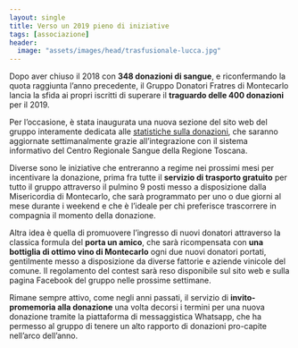 ```yaml
---
layout: single
title: Verso un 2019 pieno di iniziative
tags: [associazione]
header:
  image: "assets/images/head/trasfusionale-lucca.jpg"
---
```


Dopo aver chiuso il 2018 con **348 donazioni di sangue**, e riconfermando la quota raggiunta l’anno precedente, il Gruppo Donatori Fratres di Montecarlo lancia la sfida ai propri iscritti di superare il **traguardo delle 400 donazioni** per il 2019.

Per l’occasione, è stata inaugurata una nuova sezione del sito web del gruppo interamente dedicata alle [statistiche sulla donazioni](https://fratresmontecarlo.org/charts/), che saranno aggiornate settimanalmente grazie all’integrazione con il sistema informativo del Centro Regionale Sangue della Regione Toscana.

Diverse sono le iniziative che entreranno a regime nei prossimi mesi per incentivare la donazione, prima fra tutte il **servizio di trasporto gratuito** per tutto il gruppo attraverso il pulmino 9 posti messo a disposizione dalla Misericordia di Montecarlo, che sarà programmato per uno o due giorni al mese durante i weekend e che è l’ideale per chi preferisce trascorrere in compagnia il momento della donazione.

Altra idea è quella di promuovere l’ingresso di nuovi donatori attraverso la classica formula del **porta un amico**, che sarà ricompensata con **una bottiglia di ottimo vino di Montecarlo** ogni due nuovi donatori portati, gentilmente messo a disposizione da diverse fattorie e aziende vinicole del comune. Il regolamento del contest sarà reso disponibile sul sito web e sulla pagina Facebook del gruppo nelle prossime settimane.

Rimane sempre attivo, come negli anni passati, il servizio di **invito-promemoria alla donazione** una volta decorsi i termini per una nuova donazione tramite la piattaforma di messaggistica Whatsapp, che ha permesso al gruppo di tenere un alto rapporto di donazioni pro-capite nell’arco dell’anno.
